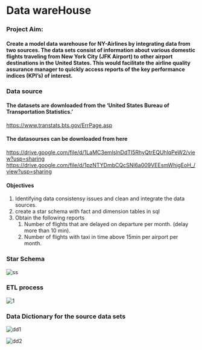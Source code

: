 # Data wareHouse   

### Project Aim:
#### Create a model data warehouse for NY-Airlines by integrating data from two sources. The data sets consist of information about various domestic flights traveling from New York City (JFK Airport) to other airport destinations in the United States. This would facilitate the airline quality assurance manager to quickly access reports of the key performance indices (KPI’s) of interest.

### Data source
#### The datasets are downloaded from the ‘United States Bureau of Transportation Statistics.’
https://www.transtats.bts.gov/ErrPage.asp
#### The datasourses can be downloaded from here
https://drive.google.com/file/d/1LaMC3emlslnDdTI5RhyQtrEQUhlqPeW2/view?usp=sharing
https://drive.google.com/file/d/1pzNTYDmbCQcSNl6a009VEEsmWhigEoH_/view?usp=sharing

#### Objectives
1) Identifying data consistensy issues and clean and integrate the data sources.
2) create a star schema with fact and dimension tables in sql
3) Obtain the following reports
   	1) Number of flights that are delayed on departure per month. (delay more than 10 min). 
	2) Number of flights with taxi in time above 15min per airport per month.

### Star Schema
![ss](https://user-images.githubusercontent.com/90732088/133529689-71c22cdb-e10b-4de7-ad8f-ce7f7abd8964.jpg)

### ETL process
![1](https://user-images.githubusercontent.com/90732088/133526016-5f88bbc9-82a9-484a-b9b8-562d8f560dc7.jpg)

### Data Dictionary for the source data sets
![dd1](https://user-images.githubusercontent.com/90732088/133529117-934911c4-7039-4bc6-8b55-9570c3f15220.jpg)

![dd2](https://user-images.githubusercontent.com/90732088/133529120-d8d183bd-fee6-488a-96db-d2ec47d7d015.jpg)
